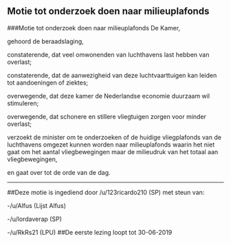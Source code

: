 ## Motie tot onderzoek doen naar milieuplafonds 
 
###Motie tot onderzoek doen naar milieuplafonds
De Kamer,

gehoord de beraadslaging,

constaterende, dat veel omwonenden van luchthavens last hebben van overlast;

constaterende, dat de aanwezigheid van deze luchtvaarttuigen kan leiden tot aandoeningen of ziektes;

overwegende, dat deze kamer de Nederlandse economie duurzaam wil stimuleren;

overwegende, dat schonere en stillere vliegtuigen zorgen voor minder overlast;

verzoekt de minister om te onderzoeken of de huidige vliegplafonds van de luchthavens omgezet kunnen worden naar milieuplafonds waarin het niet gaat om het aantal vliegbewegingen maar de milieudruk van het totaal aan vliegbewegingen,

en gaat over tot de orde van de dag.

---

##Deze motie is ingediend door /u/123ricardo210 (SP) met steun van:

-/u/Alfus (Lijst Alfus)

-/u/lordaverap (SP)

-/u/RkRs21 (LPU)
##De eerste lezing loopt tot 30-06-2019